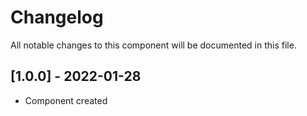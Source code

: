 # Changelog
All notable changes to this component will be documented in this file.

## [1.0.0] - 2022-01-28
- Component created

